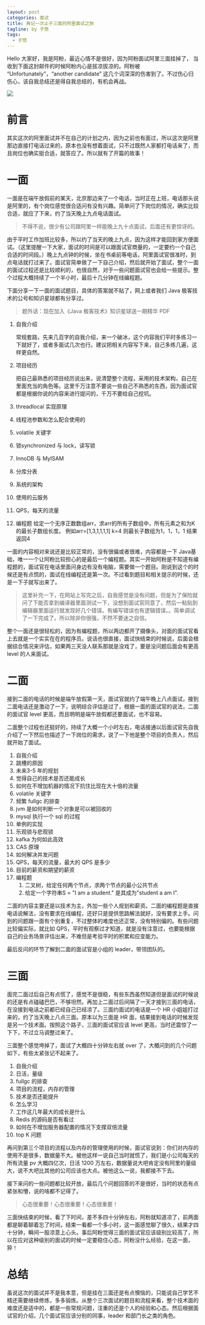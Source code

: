 ```yaml
---
layout: post
categories: 面试
title: 再记一次止于三面的阿里面试之旅
tagline: by 子悠
tags: 
  - 子悠
---
```

Hello 大家好，我是阿粉，最近心情不是很好，因为阿粉面试阿里三面挂掉了， 当收到下面这封邮件的时候阿粉内心是拔凉拔凉的。阿粉被 “Unfortunately”，“another candidate” 这几个词深深的伤害到了。不过伤心归伤心，该自我总结还是得自我总结的，有机会再战。
<!--more-->

![](http://www.justdojava.com/assets/images/2019/java/image_ziyou/interview01.png)

# 前言

其实这次的阿里面试并不在自己的计划之内，因为之前也有面过，所以这次是阿里那边直接打电话过来的，原本也没有想着面试，只不过既然人家都打电话来了，而且岗位也确实挺合适，就答应了。所以就有了开篇的故事！

# 一面

一面是在端午放假前的某天，北京那边来了一个电话，当时正在上班，电话那头说是阿里的，有个岗位感觉很合适问有没有兴趣。简单问了下岗位的情况，确实比较合适，就应了下来，约了当天晚上九点电话面试。

> 不得不说，很少有公司跟阿里一样能晚上九十点面试，后面还有更惊讶的。

由于平时工作加班比较多，所以约了当天的晚上九点，因为这样才能回到家方便面试。（这里提醒一下大家，面试的时间是可以跟面试官商量的，一定要约一个自己合适的时间段。）晚上九点钟的时候，坐在书桌前等电话，阿里面试官很准时，到点电话就打过来了。面试官简单做了一下自己介绍，然后就开始了面试，整个一面的面试过程还是比较顺利的，也很自然，对于一些问题面试官也会给一些提示。整个过程大概持续了一个半小时，最后十几分钟在线编程题。

下面分享一下一面的面试题目，具体的答案就不贴了，网上或者我们 Java 极客技术的公号和知识星球都有分享过。

> 题外话：现在加入《Java 极客技术》知识星球送一期精华 PDF

1. 自我介绍

   常规套路，先来几百字的自我介绍，来一个破冰，这个内容我们平时多练习一下就好了，或者多面试几次也行。建议把相关内容写下来，自己多练几遍，这样更自然。

2. 项目经历

   把自己最熟悉的项目经历说出来，说清楚整个流程，采用的技术架构，自己在里面充当的角色等。这里千万注意不要说一些自己不熟悉的东西，因为面试官都是根据你说的内容来进行提问的，千万不要给自己挖坑。

3. threadlocal 实现原理

4. 线程池参数和怎么配合使用的

5. volatile 关键字

6. 锁synchronized 与 lock，读写锁

7. InnoDB 与 MyISAM

8. 分库分表

9. 系统的架构

10. 使用的云服务

11. QPS，每天的流量

12. 编程题
    给定一个无序正数数组arr，求arr的所有子数组中，所有元素之和为K的最长子数组长度。
    例如arr=[1,3,1,1,1,1]  k=4  则最长子数组为1，1，1，1  结果返回4

一面的内容相对来说还是比较正常的，没有很偏或者很难，内容都是一下 Java基础，唯一一个让阿粉比较担心的是最后一个编程题。其实一开始阿粉是不知道有编程题的，面试官在电话里面问身边有没有电脑，需要做一个题目。刚说到这个的时候还是有点慌的，面试在线编程还是第一次。不过看到题目和相关提示的时候，还是一下子就写出来了。

> 这里补充一下，在网站上写完之后，自我感觉是没有问题，但是为了保险就问了下能否拿到编译器里面测试一下，没想到面试官同意了，然后一粘贴到编辑器里面运行就发现好几个错误。有编写错误也有逻辑错误。。简单调试了一下完成了。所以除非你很强，不然不要迷之自信。

整个一面还是很轻松的，因为有编程题，所以两边都开了摄像头，对面的面试官看上去就是一个实实在在的程序员。说话也很直接，面试快结束的时候说，后面会根据综合情况来评估，如果两三天没人联系那就是没戏了，要是没问题后面会有更高level 的人来面试。

# 二面

接到二面的电话的时候是端午放假第一天，面试官就约了端午晚上八点面试，接到二面电话还是激动了一下，说明综合评估是过了，根据一面的面试官的说法，二面的面试官 level 更高，而且明明是端午放假都还要面试，也不容易。

二面整个过程也还挺好的，持续了大概一个小时左右，电话接通以后面试官先自我介绍了一下然后也描述了一下岗位的需求，说了一下他是整个项目的负责人，然后就开始了面试。

1. 自我介绍
2. 跳槽的原因
3. 未来3-5 年的规划
4. 觉得自己的技术是否还能成长
5. 如何在不增加机器的情况下抗住比现在大十倍的流量
6. volatile 关键字
7. 频繁 fullgc 的排查
8. jvm 是如何判断一个对象是可以被回收的
9. mysql 执行一个 sql 的过程
10. 单例的实现
11. 乐观锁与悲观锁
12. kafka 为何如此高效
13. CAS 原理
14. 如何解决并发问题
15. QPS，每天的流量，最大的 QPS 是多少
16. 目前的薪资和期望的薪资
17. 编程题
    1. 二叉树，给定任何两个节点，求两个节点的最小公共节点
    2. 给定一个字符串S = "I am a student." 是其成为"student a am I".

二面的内容主要还是以技术为主，外加一些个人规划和薪资。二面的编程题是直接电话说解法，没有要求在线编程，还好只是提供思路解法就好，没有要求上手。问到的问题跟一面有个别重复，不过整体的难度也还正常，没有特别偏的。有些问题比较偏实际，就比如 QPS，平时有观察过才知道，就是没有注意过，也要能根据自己的业务场景评估出来，不难但是考验平时的积累和应变能力。

最后反问的环节了解到二面的面试官是小组的 leader，带领团队的。

# 三面

面完二面过后自己有点慌了，感觉不是很稳，有些东西虽然知道但是面试的时候说的还是有点磕磕巴巴，不够坦然。再加上二面过后间隔了一天才接到三面的电话，在没接到电话之前都已经自己已经凉了。三面约面试的电话是一个 HR 小姐姐打过来的，约了当天晚上八点三面。原本以为三面是 HR 面，结果接到电话的时候发现是另一个技术面。按照这个路子，三面的面试官应该 level 更高，当时还震惊了一下下，不过立马调整过来了。

三面整个感觉垮掉了，面试了大概四十分钟左右就 over 了，大概问到的几个问题如下，有些太紧张记不起来了。

1. 自我介绍
2. 日活，量级
3. fullgc 的排查
4. 项目的流程，内存的管理
5. 技术是否还能提升
6. 怎么学习
7. 工作这几年最大的成长是什么
8. Redis 的源码是否有看过
9. 如何在不增加服务器配置的情况下支撑双倍流量
10. top K 问题

再问到第三个项目的流程以及内存的管理使用的时候，面试官说到：你们对内存的使用不是很多，数据量不大。被他这样一说自己当时就慌了，我们是小公司每天的所有流量 pv 大概四亿次，日活 1200 万左右，数据量说大吧肯定没有阿里的量级大，说不大吧比其他的公司应该也大点。被他这么一说，我都接不下去。

接下来问的一些问题都比较开放，最后几个问题回答的不是很好，当时的状态有点紧张和懵，说的啥都不记得了。

> 心态很重要！心态很重要！心态很重要！

三面快结束的时候，看了下时间，差不多四十分钟左右，阿粉就知道凉了，前两面都是聊着聊着忘了时间，结束一看都一个多小时，这一面感觉聊了很久，结果才四十分钟，瞬间一股凉意上心头。事后阿粉觉得三面的面试官应该级别比较高了，所以在应对这种级别的面试的时候一定要稳住心态，阿粉没什么经验，在这一面，猝！

# 总结

虽说这次的面试并不是我本意，但是挂在三面还是有点懊恼的，只能说自己学艺不精还需要继续修炼，多多锻炼。从整个三次面试的题目和流程来看，整个技术面的难度还是适中的，都是一些常规问题，注重的还是个人的经验和心态。然后根据面试官的介绍，几个面试官应该分别的同事，leader 和部门长之类的角色。

